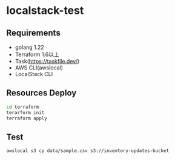 # localstack-test

## Requirements

- golang 1.22
- Terraform 1.6以上
- Task(<https://taskfile.dev/>)
- AWS CLI(awslocal)
- LocalStack CLI

## Resources Deploy

```bash
cd terraform
terarform init
terraform apply
```

## Test

```bash
awslocal s3 cp data/sample.csv s3://inventory-updates-bucket
```
